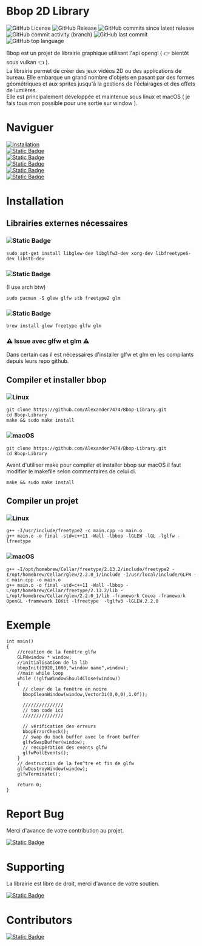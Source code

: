 # Bbop 2D Library

![GitHub License](https://img.shields.io/github/license/Alexander7474/Bbop-Library)
![GitHub Release](https://img.shields.io/github/v/release/Alexander7474/Bbop-Library?include_prereleases&color=pink)
![GitHub commits since latest release](https://img.shields.io/github/commits-since/Alexander7474/Bbop-Library/latest?color=green)
![GitHub commit activity (branch)](https://img.shields.io/github/commit-activity/t/Alexander7474/Bbop-Library/main)
![GitHub last commit](https://img.shields.io/github/last-commit/Alexander7474/Bbop-Library?link=https%3A%2F%2Fgithub.com%2FAlexander7474%2FBbop-Library%2Fcommits%2Fmain%2F)
![GitHub top language](https://img.shields.io/github/languages/top/Alexander7474/Bbop-Library?logo=c%2B%2B&logoColor=red&color=red)

Bbop est un projet de librairie graphique utilisant l'api opengl ( :point_right: bientôt sous vulkan :point_left: ).   
La librairie permet de créer des jeux vidéos 2D ou des applications de bureau. Elle embarque un grand nombre d'objets en pasant par des formes géométriques et aux sprites jusqu'à la gestions de l'éclairages et des effets de lumières.   
Elle est principalement développée et maintenue sous linux et macOS ( je fais tous mon possible pour une sortie sur window ).   

# Naviguer

[![Installation](https://img.shields.io/badge/Installation-lightgreen?style=for-the-badge)](#installation)   
[![Static Badge](https://img.shields.io/badge/Documentation-lightblue?style=for-the-badge)](https://alexander7474.github.io/bbop-web-docs/)   
[![Static Badge](https://img.shields.io/badge/Exemple_code-lightyellow?style=for-the-badge)](https://alexander7474.github.io/bbop-web-docs/)   
[![Static Badge](https://img.shields.io/badge/Report_Bug-red?style=for-the-badge&logoColor=red)](#report-bug)   
[![Static Badge](https://img.shields.io/badge/Support-purple?style=for-the-badge)](#supporting)   
[![Static Badge](https://img.shields.io/badge/Contributors-yellow?style=for-the-badge)](#contributors)   

# Installation  

## Librairies externes nécessaires

### ![Static Badge](https://img.shields.io/badge/Debian-Packages-grey?style=for-the-badge&logo=debian&labelColor=D70A53)

```
sudo apt-get install libglew-dev libglfw3-dev xorg-dev libfreetype6-dev libstb-dev 
```

### ![Static Badge](https://img.shields.io/badge/Arch_Linux-Packages-grey?style=for-the-badge&logo=arch-linux&logoColor=fff&labelColor=1793D1) 

(I use arch btw)

```
sudo pacman -S glew glfw stb freetype2 glm
```

### ![Static Badge](https://img.shields.io/badge/mac_os-Packages-grey?style=for-the-badge&logo=macos&logoColor=F0F0F0&labelColor=black)

```
brew install glew freetype glfw glm
```

### :warning: Issue avec glfw et glm :warning:

Dans certain cas il est nécessaires d'installer glfw et glm en les compilants depuis leurs repo github.

## Compiler et installer bbop

### ![Linux](https://img.shields.io/badge/Linux-FCC624?style=for-the-badge&logo=linux&logoColor=black)
```
git clone https://github.com/Alexander7474/Bbop-Library.git
cd Bbop-Library
make && sudo make install
```

### ![macOS](https://img.shields.io/badge/mac%20os-000000?style=for-the-badge&logo=macos&logoColor=F0F0F0)

```
git clone https://github.com/Alexander7474/Bbop-Library.git
cd Bbop-Library
```

Avant d'utiliser make pour compiler et installer bbop sur macOS il faut modifier le makefile selon commentaires de celui ci.

```
make && sudo make install
```

## Compiler un projet

### ![Linux](https://img.shields.io/badge/Linux-FCC624?style=for-the-badge&logo=linux&logoColor=black)

```
g++ -I/usr/include/freetype2 -c main.cpp -o main.o
g++ main.o -o final -std=c++11 -Wall -lbbop -lGLEW -lGL -lglfw -lfreetype
```

### ![macOS](https://img.shields.io/badge/mac%20os-000000?style=for-the-badge&logo=macos&logoColor=F0F0F0)

```
g++ -I/opt/homebrew/Cellar/freetype/2.13.2/include/freetype2 -I/opt/homebrew/Cellar/glew/2.2.0_1/include -I/usr/local/include/GLFW -c main.cpp -o main.o
g++ main.o -o final -std=c++11 -Wall -lbbop -L/opt/homebrew/Cellar/freetype/2.13.2/lib -L/opt/homebrew/Cellar/glew/2.2.0_1/lib -framework Cocoa -framework OpenGL -framework IOKit -lfreetype  -lglfw3 -lGLEW.2.2.0
```

# Exemple

```
int main()
{
    //creation de la fenêtre glfw
    GLFWwindow * window;
    //initialisation de la lib
    bbopInit(1920,1080,"window name",window);
    //main while loop
    while (!glfwWindowShouldClose(window))
    {
      // clear de la fenêtre en noire
      bbopCleanWindow(window,Vector3i(0,0,0),1.0f));
    
      ///////////////
      // ton code ici
      ///////////////
    
      // vérification des erreurs
      bbopErrorCheck();
      // swap du back buffer avec le front buffer
      glfwSwapBuffer(window);
      // recupération des events glfw
      glfwPollEvents();
    }
    // destruction de la fen^tre et fin de glfw
    glfwDestroyWindow(window);
    glfwTerminate();

    return 0;
}
```

# Report Bug

Merci d'avance de votre contribution au projet.

[![Static Badge](https://img.shields.io/badge/Report_issue-github-black?style=for-the-badge&logo=github)](https://github.com/Alexander7474/Bbop-Library/issues)

# Supporting

La librairie est libre de droit, merci d'avance de votre soutien.

[![Static Badge](https://img.shields.io/badge/Sponsor_on_github-Alexander7474-pink?style=for-the-badge&logo=githubsponsors)](https://github.com/sponsors/Alexander7474)

# Contributors

[![Static Badge](https://img.shields.io/badge/Je_suis_seule-Alexander7474-red?style=for-the-badge&logoColor=red)](https://github.com/Alexander7474)
